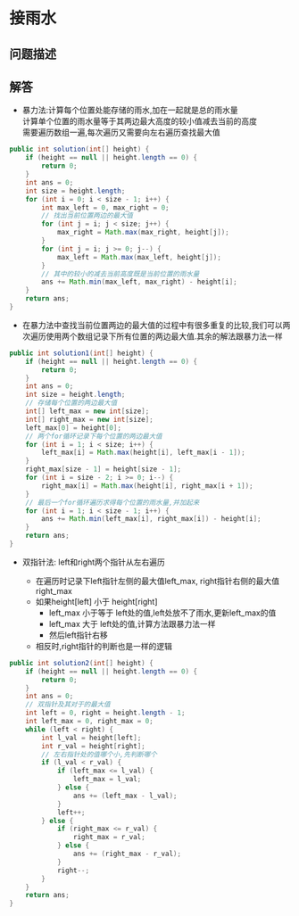 # 接雨水

## 问题描述

## 解答

* 暴力法:计算每个位置处能存储的雨水,加在一起就是总的雨水量  
    计算单个位置的雨水量等于其两边最大高度的较小值减去当前的高度  
    需要遍历数组一遍,每次遍历又需要向左右遍历查找最大值

``` java
public int solution(int[] height) {
    if (height == null || height.length == 0) {
        return 0;
    }
    int ans = 0;
    int size = height.length;
    for (int i = 0; i < size - 1; i++) {
        int max_left = 0, max_right = 0;
        // 找出当前位置两边的最大值
        for (int j = i; j < size; j++) {
            max_right = Math.max(max_right, height[j]);
        }
        for (int j = i; j >= 0; j--) {
            max_left = Math.max(max_left, height[j]);
        }
        // 其中的较小的减去当前高度既是当前位置的雨水量
        ans += Math.min(max_left, max_right) - height[i];
    }
    return ans;
}
```

* 在暴力法中查找当前位置两边的最大值的过程中有很多重复的比较,我们可以两次遍历使用两个数组记录下所有位置的两边最大值.其余的解法跟暴力法一样

``` java
public int solution1(int[] height) {
    if (height == null || height.length == 0) {
        return 0;
    }
    int ans = 0;
    int size = height.length;
    // 存储每个位置的两边最大值
    int[] left_max = new int[size];
    int[] right_max = new int[size];
    left_max[0] = height[0];
    // 两个for循环记录下每个位置的两边最大值
    for (int i = 1; i < size; i++) {
        left_max[i] = Math.max(height[i], left_max[i - 1]);
    }
    right_max[size - 1] = height[size - 1];
    for (int i = size - 2; i >= 0; i--) {
        right_max[i] = Math.max(height[i], right_max[i + 1]);
    }
    // 最后一个for循环遍历求得每个位置的雨水量,并加起来
    for (int i = 1; i < size - 1; i++) {
        ans += Math.min(left_max[i], right_max[i]) - height[i];
    }
    return ans;
}
```

* 双指针法: left和right两个指针从左右遍历

  * 在遍历时记录下left指针左侧的最大值left_max, right指针右侧的最大值right_max
  * 如果height[left] 小于 height[right]
    * left_max 小于等于 left处的值,left处放不了雨水,更新left_max的值
    * left_max 大于 left处的值,计算方法跟暴力法一样
    * 然后left指针右移
  * 相反时,right指针的判断也是一样的逻辑

``` java
public int solution2(int[] height) {
    if (height == null || height.length == 0) {
        return 0;
    }
    int ans = 0;
    // 双指针及其对于的最大值
    int left = 0, right = height.length - 1;
    int left_max = 0, right_max = 0;
    while (left < right) {
        int l_val = height[left];
        int r_val = height[right];
        // 左右指针处的值哪个小,先判断哪个
        if (l_val < r_val) {
            if (left_max <= l_val) {
                left_max = l_val;
            } else {
                ans += (left_max - l_val);
            }
            left++;
        } else {
            if (right_max <= r_val) {
                right_max = r_val;
            } else {
                ans += (right_max - r_val);
            }
            right--;
        }
    }
    return ans;
}
```
